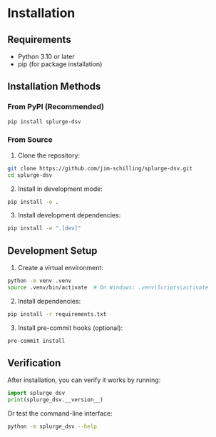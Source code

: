 # Installation

## Requirements

- Python 3.10 or later
- pip (for package installation)

## Installation Methods

### From PyPI (Recommended)

```bash
pip install splurge-dsv
```

### From Source

1. Clone the repository:
```bash
git clone https://github.com/jim-schilling/splurge-dsv.git
cd splurge-dsv
```

2. Install in development mode:
```bash
pip install -e .
```

3. Install development dependencies:
```bash
pip install -e ".[dev]"
```

## Development Setup

1. Create a virtual environment:
```bash
python -m venv .venv
source .venv/bin/activate  # On Windows: .venv\Scripts\activate
```

2. Install dependencies:
```bash
pip install -r requirements.txt
```

3. Install pre-commit hooks (optional):
```bash
pre-commit install
```

## Verification

After installation, you can verify it works by running:

```python
import splurge_dsv
print(splurge_dsv.__version__)
```

Or test the command-line interface:

```bash
python -m splurge_dsv --help
```
